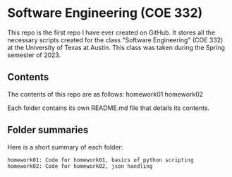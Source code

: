 # Software Engineering (COE 332)

This repo is the first repo I have ever created on GitHub. It stores
all the necessary scripts created for the class "Software Engineering"
(COE 332) at the University of Texas at Austin. This class was taken 
during the Spring semester of 2023.

## Contents

The contents of this repo are as follows:
	homework01
	homework02

Each folder contains its own README.md file that details its contents.

## Folder summaries

Here is a short summary of each folder:
	
	homework01: Code for homework01, basics of python scripting
	homework02: Code for homework02, json handling
